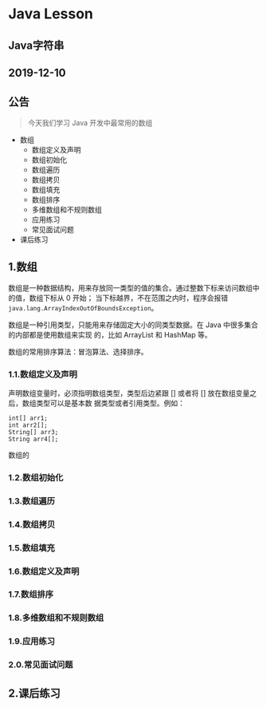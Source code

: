 # Java Lesson

## Java字符串

## 2019-12-10

## 公告
> 今天我们学习 Java 开发中最常用的数组

- 数组
    - 数组定义及声明 
    - 数组初始化
    - 数组遍历 
    - 数组拷⻉ 
    - 数组填充 
    - 数组排序 
    - 多维数组和不规则数组 
    - 应⽤练习 
    - 常⻅⾯试问题
- 课后练习

## 1.数组
数组是⼀种数据结构，⽤来存放同⼀类型的值的集合。通过整数下标来访问数组中的值，数组下标从 0 开始； 当下标越界，不在范围之内时，程序会报错 `java.lang.ArrayIndexOutOfBoundsException`。

数组是⼀种引⽤类型，只能⽤来存储固定⼤⼩的同类型数据。在 Java 中很多集合的内部都是使⽤数组来实现 的，⽐如 ArrayList 和 HashMap 等。

数组的常⽤排序算法：冒泡算法、选择排序。


### 1.1.数组定义及声明

声明数组变量时，必须指明数组类型，类型后边紧跟 [] 或者将 [] 放在数组变量之后，数组类型可以是基本数 据类型或者引⽤类型。例如：

```
int[] arr1; 
int arr2[]; 
String[] arr3; 
String arr4[]; 

```

数组的

### 1.2.数组初始化

### 1.3.数组遍历

### 1.4.数组拷⻉

### 1.5.数组填充

### 1.6.数组定义及声明

### 1.7.数组排序

### 1.8.多维数组和不规则数组 

### 1.9.应⽤练习

### 2.0.常⻅⾯试问题

## 2.课后练习
 